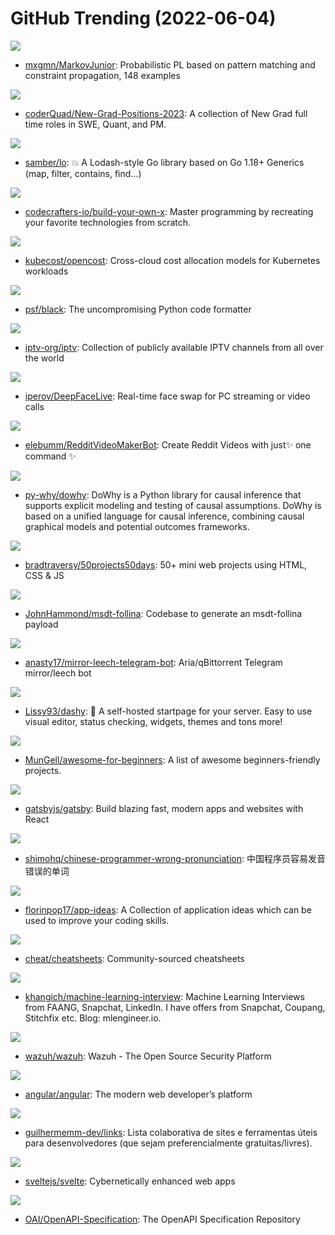 # GitHub Trending (2022-06-04)

![](https://img.shields.io/badge/C%23-New%20373-green?style=flat-square&logo=appveyor)
- [mxgmn/MarkovJunior](https://github.com/mxgmn/MarkovJunior): Probabilistic PL based on pattern matching and constraint propagation, 148 examples

![](https://img.shields.io/badge/none-New%2075-green?style=flat-square&logo=appveyor)
- [coderQuad/New-Grad-Positions-2023](https://github.com/coderQuad/New-Grad-Positions-2023): A collection of New Grad full time roles in SWE, Quant, and PM.

![](https://img.shields.io/badge/Go-New%20141-green?style=flat-square&logo=appveyor)
- [samber/lo](https://github.com/samber/lo): 💥 A Lodash-style Go library based on Go 1.18+ Generics (map, filter, contains, find...)

![](https://img.shields.io/badge/none-New%2086-green?style=flat-square&logo=appveyor)
- [codecrafters-io/build-your-own-x](https://github.com/codecrafters-io/build-your-own-x): Master programming by recreating your favorite technologies from scratch.

![](https://img.shields.io/badge/Go-New%2016-green?style=flat-square&logo=appveyor)
- [kubecost/opencost](https://github.com/kubecost/opencost): Cross-cloud cost allocation models for Kubernetes workloads

![](https://img.shields.io/badge/Python-New%20113-green?style=flat-square&logo=appveyor)
- [psf/black](https://github.com/psf/black): The uncompromising Python code formatter

![](https://img.shields.io/badge/JavaScript-New%2077-green?style=flat-square&logo=appveyor)
- [iptv-org/iptv](https://github.com/iptv-org/iptv): Collection of publicly available IPTV channels from all over the world

![](https://img.shields.io/badge/Python-New%2046-green?style=flat-square&logo=appveyor)
- [iperov/DeepFaceLive](https://github.com/iperov/DeepFaceLive): Real-time face swap for PC streaming or video calls

![](https://img.shields.io/badge/Python-New%20239-green?style=flat-square&logo=appveyor)
- [elebumm/RedditVideoMakerBot](https://github.com/elebumm/RedditVideoMakerBot): Create Reddit Videos with just✨ one command ✨

![](https://img.shields.io/badge/Python-New%2083-green?style=flat-square&logo=appveyor)
- [py-why/dowhy](https://github.com/py-why/dowhy): DoWhy is a Python library for causal inference that supports explicit modeling and testing of causal assumptions. DoWhy is based on a unified language for causal inference, combining causal graphical models and potential outcomes frameworks.

![](https://img.shields.io/badge/CSS-New%20250-green?style=flat-square&logo=appveyor)
- [bradtraversy/50projects50days](https://github.com/bradtraversy/50projects50days): 50+ mini web projects using HTML, CSS & JS

![](https://img.shields.io/badge/Python-New%20106-green?style=flat-square&logo=appveyor)
- [JohnHammond/msdt-follina](https://github.com/JohnHammond/msdt-follina): Codebase to generate an msdt-follina payload

![](https://img.shields.io/badge/Python-New%2028-green?style=flat-square&logo=appveyor)
- [anasty17/mirror-leech-telegram-bot](https://github.com/anasty17/mirror-leech-telegram-bot): Aria/qBittorrent Telegram mirror/leech bot

![](https://img.shields.io/badge/Vue-New%20141-green?style=flat-square&logo=appveyor)
- [Lissy93/dashy](https://github.com/Lissy93/dashy): 🚀 A self-hosted startpage for your server. Easy to use visual editor, status checking, widgets, themes and tons more!

![](https://img.shields.io/badge/none-New%2031-green?style=flat-square&logo=appveyor)
- [MunGell/awesome-for-beginners](https://github.com/MunGell/awesome-for-beginners): A list of awesome beginners-friendly projects.

![](https://img.shields.io/badge/JavaScript-New%2021-green?style=flat-square&logo=appveyor)
- [gatsbyjs/gatsby](https://github.com/gatsbyjs/gatsby): Build blazing fast, modern apps and websites with React

![](https://img.shields.io/badge/Python-New%20146-green?style=flat-square&logo=appveyor)
- [shimohq/chinese-programmer-wrong-pronunciation](https://github.com/shimohq/chinese-programmer-wrong-pronunciation): 中国程序员容易发音错误的单词

![](https://img.shields.io/badge/none-New%2080-green?style=flat-square&logo=appveyor)
- [florinpop17/app-ideas](https://github.com/florinpop17/app-ideas): A Collection of application ideas which can be used to improve your coding skills.

![](https://img.shields.io/badge/Shell-New%2079-green?style=flat-square&logo=appveyor)
- [cheat/cheatsheets](https://github.com/cheat/cheatsheets): Community-sourced cheatsheets

![](https://img.shields.io/badge/none-New%20125-green?style=flat-square&logo=appveyor)
- [khangich/machine-learning-interview](https://github.com/khangich/machine-learning-interview): Machine Learning Interviews from FAANG, Snapchat, LinkedIn. I have offers from Snapchat, Coupang, Stitchfix etc. Blog: mlengineer.io.

![](https://img.shields.io/badge/C-New%2013-green?style=flat-square&logo=appveyor)
- [wazuh/wazuh](https://github.com/wazuh/wazuh): Wazuh - The Open Source Security Platform

![](https://img.shields.io/badge/TypeScript-New%2029-green?style=flat-square&logo=appveyor)
- [angular/angular](https://github.com/angular/angular): The modern web developer’s platform

![](https://img.shields.io/badge/none-New%2019-green?style=flat-square&logo=appveyor)
- [guilhermemm-dev/links](https://github.com/guilhermemm-dev/links): Lista colaborativa de sites e ferramentas úteis para desenvolvedores (que sejam preferencialmente gratuitas/livres).

![](https://img.shields.io/badge/TypeScript-New%2027-green?style=flat-square&logo=appveyor)
- [sveltejs/svelte](https://github.com/sveltejs/svelte): Cybernetically enhanced web apps

![](https://img.shields.io/badge/JavaScript-New%208-green?style=flat-square&logo=appveyor)
- [OAI/OpenAPI-Specification](https://github.com/OAI/OpenAPI-Specification): The OpenAPI Specification Repository

